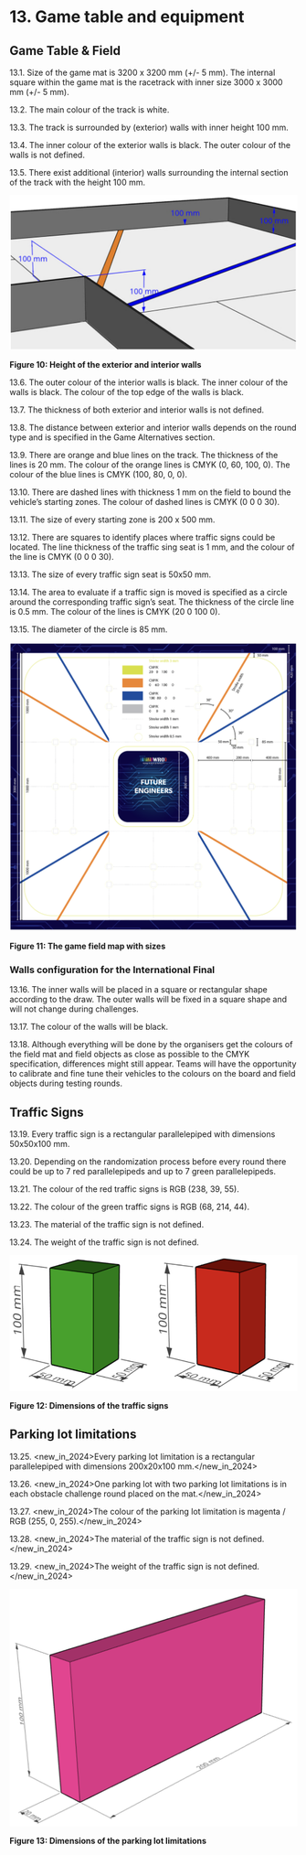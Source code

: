 # **13. Game table and equipment**

## **Game Table & Field**

13.1. Size of the game mat is 3200 x 3200 mm (+/- 5 mm). The internal square within the game mat is the racetrack with inner size 3000 x 3000 mm (+/- 5 mm).

13.2. The main colour of the track is white.

13.3. The track is surrounded by (exterior) walls with inner height 100 mm.

13.4. The inner colour of the exterior walls is black. The outer colour of the walls is not defined.

13.5. There exist additional (interior) walls surrounding the internal section of the track with the height 100 mm.

![The image shows a section of the robotics competition field with both exterior and interior walls. The height of both walls is 100 mm, and the walls are black.](https://github.com/akolotov/wro-2024-fe-rules/blob/bb15b8ac7644dd19ec78d8149257dc76611e7d70/rules/figures/010.png)

**Figure 10: Height of the exterior and interior walls**

13.6. The outer colour of the interior walls is black. The inner colour of the walls is black. The colour of the top edge of the walls is black.

13.7. The thickness of both exterior and interior walls is not defined.

13.8. The distance between exterior and interior walls depends on the round type and is specified in the Game Alternatives section.

13.9. There are orange and blue lines on the track. The thickness of the lines is 20 mm. The colour of the orange lines is CMYK (0, 60, 100, 0). The colour of the blue lines is CMYK (100, 80, 0, 0).

13.10. There are dashed lines with thickness 1 mm on the field to bound the vehicle’s starting zones. The colour of dashed lines is CMYK (0 0 0 30).

13.11. The size of every starting zone is 200 x 500 mm.

13.12. There are squares to identify places where traffic signs could be located. The line thickness of the traffic sing seat is 1 mm, and the colour of the line is CMYK (0 0 0 30).

13.13. The size of every traffic sign seat is 50x50 mm.

13.14. The area to evaluate if a traffic sign is moved is specified as a circle around the corresponding traffic sign’s seat. The thickness of the circle line is 0.5 mm. The colour of the lines is CMYK (20 0 100 0).

13.15. The diameter of the circle is 85 mm.

![The image shows a detailed game field map for a robotics competition. The mat size is 3200 x 3200 mm, with an internal racetrack of 3000 x 3000 mm. The field is mostly white with orange and blue lines, each 20 mm thick. Dashed lines mark the vehicle’s starting zones, and squares indicate where traffic signs can be placed. Each traffic sign seat is 50 x 50 mm with an evaluation circle of 85 mm diameter around it. Various dimensions and color codes are shown to specify field measurements and markings.](https://github.com/akolotov/wro-2024-fe-rules/blob/bb15b8ac7644dd19ec78d8149257dc76611e7d70/rules/figures/011.png)

**Figure 11: The game field map with sizes**

### **Walls configuration for the International Final**

13.16. The inner walls will be placed in a square or rectangular shape according to the draw. The outer walls will be fixed in a square shape and will not change during challenges.

13.17. The colour of the walls will be black.

13.18. Although everything will be done by the organisers get the colours of the field mat and field objects as close as possible to the CMYK specification, differences might still appear. Teams will have the opportunity to calibrate and fine tune their vehicles to the colours on the board and field objects during testing rounds.

## **Traffic Signs**

13.19. Every traffic sign is a rectangular parallelepiped with dimensions 50x50x100 mm.

13.20. Depending on the randomization process before every round there could be up to 7 red parallelepipeds and up to 7 green parallelepipeds.

13.21. The colour of the red traffic signs is RGB (238, 39, 55).

13.22. The colour of the green traffic signs is RGB (68, 214, 44).

13.23. The material of the traffic sign is not defined.

13.24. The weight of the traffic sign is not defined.

![The image shows two traffic signs used in the robotics competition field. One is green, and the other is red, both rectangular pillars with identical dimensions: 100 mm in height and 50 mm x 50 mm in width and depth.](https://github.com/akolotov/wro-2024-fe-rules/blob/bb15b8ac7644dd19ec78d8149257dc76611e7d70/rules/figures/012.png)

**Figure 12: Dimensions of the traffic signs**

## **Parking lot limitations**

13.25. <new_in_2024>Every parking lot limitation is a rectangular parallelepiped with dimensions 200x20x100 mm.</new_in_2024>

13.26. <new_in_2024>One parking lot with two parking lot limitations is in each obstacle challenge round placed on the mat.</new_in_2024>

13.27. <new_in_2024>The colour of the parking lot limitation is magenta / RGB (255, 0, 255).</new_in_2024>

13.28. <new_in_2024>The material of the traffic sign is not defined.</new_in_2024>

13.29. <new_in_2024>The weight of the traffic sign is not defined.</new_in_2024>

![The image shows a parking lot limitation used in the robotics competition field. It is a magenta rectangular block with dimensions of 200 mm in length, 20 mm in width, and 100 mm in height.](https://github.com/akolotov/wro-2024-fe-rules/blob/bb15b8ac7644dd19ec78d8149257dc76611e7d70/rules/figures/013.png)

**Figure 13: Dimensions of the parking lot limitations**